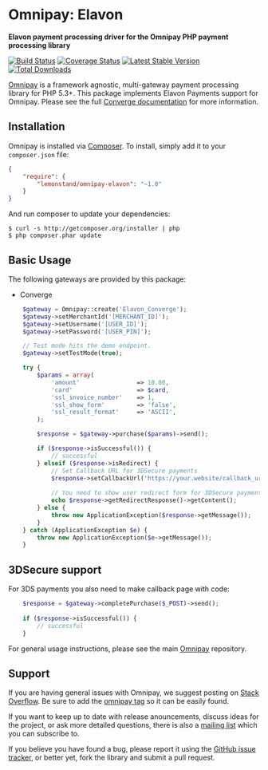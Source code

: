 # Omnipay: Elavon

**Elavon payment processing driver for the Omnipay PHP payment processing library**

[![Build Status](https://travis-ci.org/lemonstand/omnipay-elavon.svg)](https://travis-ci.org/lemonstand/omnipay-elavon) [![Coverage Status](https://coveralls.io/repos/github/lemonstand/omnipay-elavon/badge.svg?branch=master)](https://coveralls.io/github/lemonstand/omnipay-elavon?branch=master) [![Latest Stable Version](https://poser.pugx.org/lemonstand/omnipay-elavon/v/stable.svg)](https://packagist.org/packages/lemonstand/omnipay-elavon) [![Total Downloads](https://poser.pugx.org/lemonstand/omnipay-elavon/downloads)](https://packagist.org/packages/lemonstand/omnipay-elavon)

[Omnipay](https://github.com/thephpleague/omnipay) is a framework agnostic, multi-gateway payment
processing library for PHP 5.3+. This package implements Elavon Payments support for Omnipay. Please see the full [Converge documentation](https://www.myvirtualmerchant.com/VirtualMerchant/download/developerGuide.pdf) for more information.

## Installation

Omnipay is installed via [Composer](http://getcomposer.org/). To install, simply add it
to your `composer.json` file:

```json
{
    "require": {
        "lemonstand/omnipay-elavon": "~1.0"
    }
}
```

And run composer to update your dependencies:

    $ curl -s http://getcomposer.org/installer | php
    $ php composer.phar update

## Basic Usage

The following gateways are provided by this package:

* Converge

```php
    $gateway = Omnipay::create('Elavon_Converge');
    $gateway->setMerchantId('[MERCHANT_ID]');
    $gateway->setUsername('[USER_ID]');
    $gateway->setPassword('[USER_PIN]');

    // Test mode hits the demo endpoint.
    $gateway->setTestMode(true);

    try {
        $params = array(
            'amount'                => 10.00,
            'card'                  => $card,
            'ssl_invoice_number'    => 1,
            'ssl_show_form'         => 'false',
            'ssl_result_format'     => 'ASCII',
        );

        $response = $gateway->purchase($params)->send();

        if ($response->isSuccessful()) {
            // successful
        } elseif ($response->isRedirect) {
            // Set Callback URL for 3DSecure payments
            $response->setCallbackUrl('https://your.website/callback_url');
            
            // You need to show user redirect form for 3DSecure payment:
            echo $response->getRedirectResponse()->getContent();
        } else {
            throw new ApplicationException($response->getMessage());
        }
    } catch (ApplicationException $e) {
        throw new ApplicationException($e->getMessage());
    }

```

## 3DSecure support

For 3DS payments you also need to make callback page with code:

```php
    $response = $gateway->completePurchase($_POST)->send();
    
    if ($response->isSuccessful()) {
        // successful
    }
```


For general usage instructions, please see the main [Omnipay](https://github.com/thephpleague/omnipay)
repository.

## Support

If you are having general issues with Omnipay, we suggest posting on
[Stack Overflow](http://stackoverflow.com/). Be sure to add the
[omnipay tag](http://stackoverflow.com/questions/tagged/omnipay) so it can be easily found.

If you want to keep up to date with release anouncements, discuss ideas for the project,
or ask more detailed questions, there is also a [mailing list](https://groups.google.com/forum/#!forum/omnipay) which
you can subscribe to.

If you believe you have found a bug, please report it using the [GitHub issue tracker](https://github.com/lemonstand/omnipay-elavon/issues),
or better yet, fork the library and submit a pull request.
